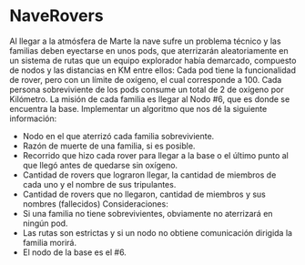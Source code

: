 # NaveRovers

Al llegar a la atmósfera de Marte la nave sufre un problema técnico y las familias deben eyectarse en
unos pods, que aterrizarán aleatoriamente en un sistema de rutas que un equipo explorador había
demarcado, compuesto de nodos y las distancias en KM entre ellos:
Cada pod tiene la funcionalidad de rover, pero con un límite de oxígeno, el cual corresponde a 100. Cada
persona sobreviviente de los pods consume un total de 2 de oxígeno por Kilómetro. La misión de cada
familia es llegar al Nodo #6, que es donde se encuentra la base.
Implementar un algoritmo que nos dé la siguiente información:
- Nodo en el que aterrizó cada familia sobreviviente.
- Razón de muerte de una familia, si es posible.
- Recorrido que hizo cada rover para llegar a la base o el último punto al que llegó antes de
quedarse sin oxígeno.
- Cantidad de rovers que lograron llegar, la cantidad de miembros de cada uno y el nombre de sus
tripulantes.
- Cantidad de rovers que no llegaron, cantidad de miembros y sus nombres (fallecidos)
Consideraciones:
- Si una familia no tiene sobrevivientes, obviamente no aterrizará en ningún pod.
- Las rutas son estrictas y si un nodo no obtiene comunicación dirigida la familia morirá.
- El nodo de la base es el #6.
